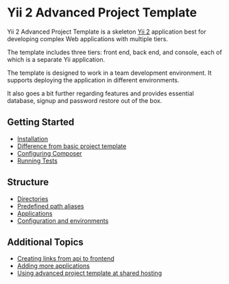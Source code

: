 Yii 2 Advanced Project Template
===============================

Yii 2 Advanced Project Template is a skeleton [Yii 2](http://www.yiiframework.com/) application best for
developing complex Web applications with multiple tiers.

The template includes three tiers: front end, back end, and console, each of which
is a separate Yii application.

The template is designed to work in a team development environment. It supports
deploying the application in different environments.

It also goes a bit further regarding features and provides essential database, signup and password
restore out of the box.

Getting Started
---------------

* [Installation](start-installation.md)
* [Difference from basic project template](start-comparison.md)
* [Configuring Composer](start-composer.md)
* [Running Tests](start-testing.md)

Structure
---------

* [Directories](structure-directories.md)
* [Predefined path aliases](structure-path-aliases.md)
* [Applications](structure-applications.md)
* [Configuration and environments](structure-environments.md)

Additional Topics
-----------------

* [Creating links from api to frontend](topic-link-api-frontend.md)
* [Adding more applications](topic-adding-more-apps.md)
* [Using advanced project template at shared hosting](topic-shared-hosting.md)
